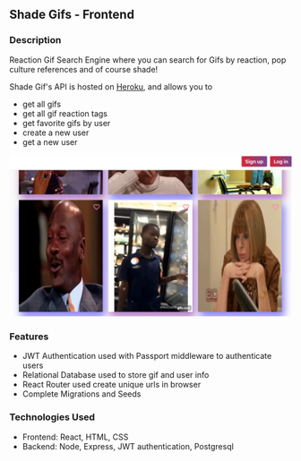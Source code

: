 ## Shade Gifs - Frontend 

### Description

Reaction Gif Search Engine where you can search for Gifs by reaction, pop culture references and of course shade! 

Shade Gif's API is hosted on [Heroku](https://lit-dusk-44111.herokuapp.com/api/v1/gifs), and allows you to 

- get all gifs 
- get all gif reaction tags
- get favorite gifs by user
- create a new user
- get a new user

![homepage view](https://github.com/elainecode/test-app/blob/master/test.png)

### Features

- JWT Authentication used with Passport middleware to authenticate users
- Relational Database used to store gif and user info
- React Router used create unique urls in browser
- Complete Migrations and Seeds


### Technologies Used

- Frontend: React, HTML, CSS
- Backend:  Node, Express, JWT authentication, Postgresql
